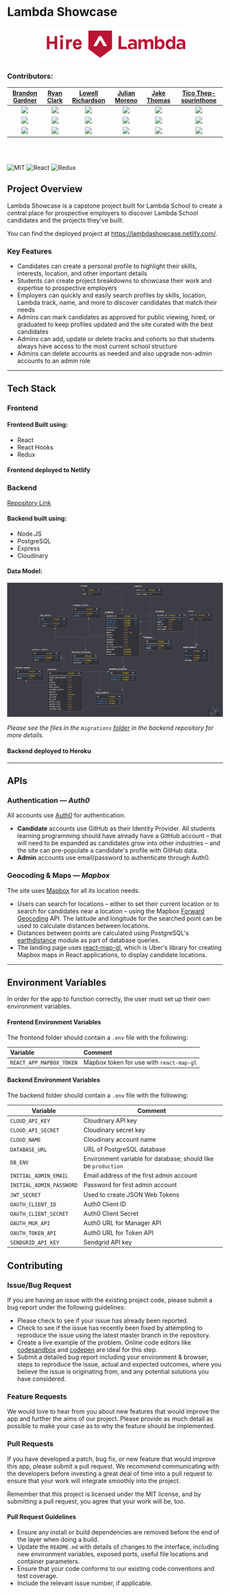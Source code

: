 # Lambda Showcase

<div align="center"><img src="./src/assets/Hire-lambda-logo.png" alt="logo"></div>

### Contributors:

|                                                      [Brandon Gardner](https://github.com/brandongardner2)                                                       |                                                      [Ryan Clark](https://github.com/ryangclark)                                                       |                                                    [Lowell Richardson](https://github.com/andrewlowell)                                                     |                                                    [Julian Moreno](https://github.com/julmo611)                                                    |                                                    [Jake Thomas](https://github.com/jmaxt12)                                                     |                                                [Tico Thep- sourinthone](https://github.com/ticotheps)                                                |
| :--------------------------------------------------------------------------------------------------------------------------------------------------------------: | :----------------------------------------------------------------------------------------------------------------------------------------------------: | :---------------------------------------------------------------------------------------------------------------------------------------------------------: | :------------------------------------------------------------------------------------------------------------------------------------------------: | :----------------------------------------------------------------------------------------------------------------------------------------------: | :--------------------------------------------------------------------------------------------------------------------------------------------------: |
| [<img src="https://github.com/brandongardner2.png" width= "100" height="auto" style="object-fit:cover; overflow:hidden;" />](https://github.com/brandongardner2) | [<img src="https://github.com/ryangclark.png" width= "100" height="auto" style="object-fit:cover; overflow:hidden;" />](https://github.com/ryangclark) | [<img src="https://github.com/andrewlowell.png" width= "100" height="auto" style="object-fit:cover; overflow:hidden;"  />](https://github.com/andrewlowell) | [<img src="https://github.com/julmo611.png" width= "100" height="auto" style="object-fit:cover; overflow:hidden;" />](https://github.com/julmo611) | [<img src="https://github.com/jmaxt12.png" width= "100" height="auto" style="object-fit:cover; overflow:hidden;" />](https://github.com/jmaxt12) | [<img src="https://github.com/ticotheps.png" width= "100" height="auto" style="object-fit:cover; overflow:hidden;" />](https://github.com/ticotheps) |
|                                   [<img src="https://github.com/favicon.ico" width="15"> ](https://github.com/brandongardner2)                                   |                                [<img src="https://github.com/favicon.ico" width="15"> ](https://github.com/ryangclark)                                 |                                  [<img src="https://github.com/favicon.ico" width="15"> ](https://github.com/andrewlowell)                                  |                               [<img src="https://github.com/favicon.ico" width="15"> ](https://github.com/julmo611)                                |                               [<img src="https://github.com/favicon.ico" width="15"> ](https://github.com/jmaxt12)                               |                                [<img src="https://github.com/favicon.ico" width="15"> ](https://github.com/ticotheps)                                |
|                [ <img src="https://static.licdn.com/sc/h/al2o9zrvru7aqj8e1x2rzsrca" width="15"> ](https://www.linkedin.com/in/brandon-gardner-/)                 |              [ <img src="https://static.licdn.com/sc/h/al2o9zrvru7aqj8e1x2rzsrca" width="15"> ](https://www.linkedin.com/in/clarkryang/)               |     [ <img src="https://static.licdn.com/sc/h/al2o9zrvru7aqj8e1x2rzsrca" width="15"> ](https://www.linkedin.com/in/andrew-lowell-richardson-9590b3184/)     |      [ <img src="https://static.licdn.com/sc/h/al2o9zrvru7aqj8e1x2rzsrca" width="15"> ](https://www.linkedin.com/in/julian-moreno-0902b064/)       |      [ <img src="https://static.licdn.com/sc/h/al2o9zrvru7aqj8e1x2rzsrca" width="15"> ](https://www.linkedin.com/in/jake-thomas-78397a87/)       |              [ <img src="https://static.licdn.com/sc/h/al2o9zrvru7aqj8e1x2rzsrca" width="15"> ](https://www.linkedin.com/in/ticotheps/)              |

<br>
<br>

![MIT](https://img.shields.io/badge/License-MIT-brightgreen.svg)
![React](https://img.shields.io/badge/React-v16.8.6-blue.svg)
![Redux](https://img.shields.io/badge/Redux-v4.0.1-orange.svg)

## Project Overview

Lambda Showcase is a capstone project built for Lambda School to create a central place for
prospective employers to discover Lambda School candidates and the projects they've built.

You can find the deployed project at https://lambdashowcase.netlify.com/.

### Key Features

* Candidates can create a personal profile to highlight their skills, interests, location, and other important details
* Students can create project breakdowns to showcase their work and expertise to prospective employers
* Employers can quickly and easily search profiles by skills, location, Lambda track, name, and more to discover candidates that match their needs
* Admins can mark candidates as approved for public viewing, hired, or graduated to keep profiles updated and the site curated with the best candidates
* Admins can add, update or delete tracks and cohorts so that students always have access to the most current school structure
* Admins can delete accounts as needed and also upgrade non-admin accounts to an admin role

---

## Tech Stack

### Frontend

#### Frontend Built using:
* React
* React Hooks
* Redux

#### Frontend deployed to Netlify

### Backend
[Repository Link](https://github.com/labs12-project-showcase/labs12-project-showcase-BE/)

#### Backend built using:
- Node.JS
- PostgreSQL
- Express
- Cloudinary

#### Data Model:

<div align="center"><img src="./assets/db_schema.png"></div>

*Please see the files in the `migrations` [folder](https://github.com/labs12-project-showcase/labs12-project-showcase-BE/tree/master/data/migrations) in the backend repository for more details.*

#### Backend deployed to Heroku

---

## APIs

### Authentication — *Auth0*

All accounts use [Auth0](https://auth0.com) for authentication.
* **Candidate** accounts use GitHub as their Identity Provider. All students learning programming should have already have a GitHub account – that will need to be expanded as candidates grow into other industries – and the site can pre-populate a candidate's profile with GitHub data.
* **Admin** accounts use email/password to authenticate through Auth0.

### Geocoding & Maps — *Mapbox*
The site uses [Mapbox](https://www.mapbox.com/) for all its location needs.
* Users can search for locations – either to set their current location or to search for candidates near a location – using the Mapbox [Forward Geocoding](https://docs.mapbox.com/api/search/#forward-geocoding) API. The latitude and longitude for the searched point can be used to calculate distances between locations.
* Distances between points are calculated using PostgreSQL's [earthdistance](https://www.postgresql.org/docs/current/earthdistance.html) module as part of database queries.
* The landing page uses [react-map-gl](https://uber.github.io/react-map-gl/#/), which is Uber's library for creating Mapbox maps in React applications, to display candidate locations.

---

## Environment Variables

In order for the app to function correctly, the user must set up their own
environment variables. 

#### Frontend Environment Variables
The frontend folder should contain a `.env` file with the following:  

| Variable                 | Comment                                  |
| :----------------------- | :--------------------------------------- |
| `REACT_APP_MAPBOX_TOKEN` | Mapbox token for use with `react-map-gl` |

#### Backend Environment Variables
The backend folder should contain a `.env` file with the following:  

| Variable                 | Comment                                                        |
| ------------------------ | -------------------------------------------------------------- |
| `CLOUD_API_KEY`          | Cloudinary API key                                             |
| `CLOUD_API_SECRET`       | Cloudinary secret key                                          |
| `CLOUD_NAME`             | Cloudinary account name                                        |
| `DATABASE_URL`           | URL of PostgreSQL database                                     |
| `DB_ENV`                 | Environment variable for database; should like be `production` |
| `INITIAL_ADMIN_EMAIL`    | Email address of the first admin account                       |
| `INITIAL_ADMIN_PASSWORD` | Password for first admin account                               |
| `JWT_SECRET`             | Used to create JSON Web Tokens                                 |
| `OAUTH_CLIENT_ID`        | Auth0 Client ID                                                |
| `OAUTH_CLIENT_SECRET`    | Auth0 Client Secret                                            |
| `OAUTH_MGR_API`          | Auth0 URL for Manager API                                      |
| `OAUTH_TOKEN_API`        | Auth0 URL for Token API                                        |
| `SENDGRID_API_KEY`       | Sendgrid API key                                               |

## Contributing

### Issue/Bug Request

If you are having an issue with the existing project code, please submit a bug report under the following guidelines:
* Please check to see if your issue has already been reported.
* Check to see if the issue has recently been fixed by attempting to reproduce the issue using the latest master branch in the repository.
* Create a live example of the problem. Online code editors like [codesandbox](https://codesandbox.io/) and [codepen](http://codepen.io/) are ideal for this step.
* Submit a detailed bug report including your environment & browser, steps to reproduce the issue, actual and expected outcomes, where you believe the issue is originating from, and any potential solutions you have considered.

### Feature Requests

We would love to hear from you about new features that would improve the app
and further the aims of our project. Please provide as much detail as possible to
make your case as to why the feature should be implemented.

### Pull Requests

If you have developed a patch, bug fix, or new feature that would improve this
app, please submit a pull request. We recommend communicating with the
developers before investing a great deal of time into a pull request to
ensure that your work will integrate smoothly into the project.

Remember that this project is licensed under the MIT license, and by submitting
a pull request, you agree that your work will be, too.

#### Pull Request Guidelines

  * Ensure any install or build dependencies are removed before the end of the layer when doing a build.
  * Update the `README.md` with details of changes to the interface, including new environment variables, exposed ports, useful file locations and container parameters.
  * Ensure that your code conforms to our existing code conventions and test coverage.
  * Include the relevant issue number, if applicable.
